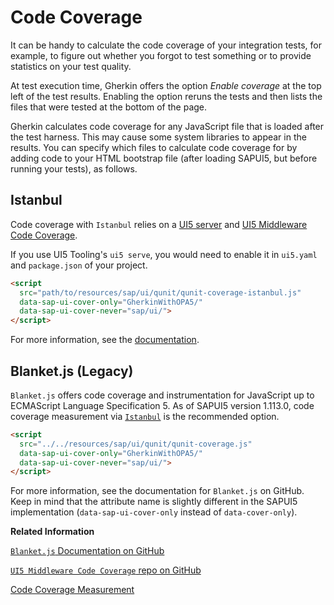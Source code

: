 <!-- loio20737a4c64f448d2af9b9745fbe5d762 -->

# Code Coverage

It can be handy to calculate the code coverage of your integration tests, for example, to figure out whether you forgot to test something or to provide statistics on your test quality.

At test execution time, Gherkin offers the option *Enable coverage* at the top left of the test results. Enabling the option reruns the tests and then lists the files that were tested at the bottom of the page.

Gherkin calculates code coverage for any JavaScript file that is loaded after the test harness. This may cause some system libraries to appear in the results. You can specify which files to calculate code coverage for by adding code to your HTML bootstrap file \(after loading SAPUI5, but before running your tests\), as follows.



<a name="loio20737a4c64f448d2af9b9745fbe5d762__section_ISTANBUL"/>

## Istanbul

Code coverage with `Istanbul` relies on a [UI5 server](https://sap.github.io/ui5-tooling/stable/pages/Server/) and [UI5 Middleware Code Coverage](https://github.com/SAP/ui5-tooling-extensions/tree/main/packages/middleware-code-coverage).

If you use UI5 Tooling's `ui5 serve`, you would need to enable it in `ui5.yaml` and `package.json` of your project.

```html
<script
  src="path/to/resources/sap/ui/qunit/qunit-coverage-istanbul.js"
  data-sap-ui-cover-only="GherkinWithOPA5/"
  data-sap-ui-cover-never="sap/ui/">
</script>
```

For more information, see the [documentation](https://github.com/SAP/ui5-tooling-extensions/tree/main/packages/middleware-code-coverage).



<a name="loio20737a4c64f448d2af9b9745fbe5d762__section_k3n_wz4_fwb"/>

## Blanket.js \(Legacy\)

`Blanket.js` offers code coverage and instrumentation for JavaScript up to ECMAScript Language Specification 5. As of SAPUI5 version 1.113.0, code coverage measurement via [`Istanbul`](code-coverage-20737a4.md#loio20737a4c64f448d2af9b9745fbe5d762__section_ISTANBUL) is the recommended option.

```html
<script
  src="../../resources/sap/ui/qunit/qunit-coverage.js"
  data-sap-ui-cover-only="GherkinWithOPA5/"
  data-sap-ui-cover-never="sap/ui/">
</script>
```

For more information, see the documentation for `Blanket.js` on GitHub. Keep in mind that the attribute name is slightly different in the SAPUI5 implementation \(`data-sap-ui-cover-only` instead of `data-cover-only`\).

**Related Information**  


[`Blanket.js` Documentation on GitHub](https://github.com/alex-seville/blanket/blob/-/docs/intermediate_browser.md)

[`UI5 Middleware Code Coverage` repo on GitHub](https://github.com/SAP/ui5-tooling-extensions/blob/-/packages/middleware-code-coverage)

[Code Coverage Measurement](code-coverage-measurement-7ef3242.md "You can measure the code coverage either via HTML or JavaScript code using a code coverage tool like Istanbul (default) or Blanket.js (legacy).")

